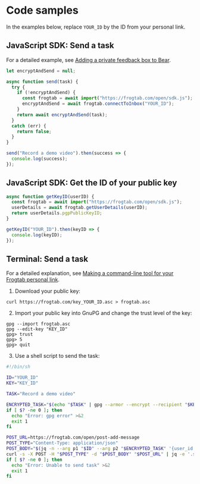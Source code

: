# Code samples

In the examples below, replace `YOUR_ID` by the ID from your personal link.

## JavaScript SDK: Send a task

For a detailed example, see [Adding a private feedback box to Bear](https://maybecoding.bearblog.dev/adding-a-private-feedback-box-to-bear/).

```javascript
let encryptAndSend = null;

async function send(task) {
  try {
    if (!encryptAndSend) {
      const frogtab = await import("https://frogtab.com/open/sdk.js");
      encryptAndSend = await frogtab.connectToInbox("YOUR_ID");
    }
    return await encryptAndSend(task);
  }
  catch (err) {
    return false;
  }
}

send("Record a demo video").then(success => {
  console.log(success);
});
```

## JavaScript SDK: Get the ID of your public key

```javascript
async function getKeyID(userID) {
  const frogtab = await import("https://frogtab.com/open/sdk.js");
  userDetails = await frogtab.getUserDetails(userID);
  return userDetails.pgpPublicKeyID;
}

getKeyID("YOUR_ID").then(keyID => {
  console.log(keyID);
});
```

## Terminal: Send a task

For a detailed explanation, see [Making a command-line tool for your Frogtab personal link](https://maybecoding.bearblog.dev/making-a-command-line-tool-for-your-frogtab-personal-link/).

1. Download your public key:

  ```
  curl https://frogtab.com/key_YOUR_ID.asc > frogtab.asc
  ```

2. Import your public key into GnuPG and change the trust level of the key:

  ```
  gpg --import frogtab.asc
  gpg --edit-key "KEY_ID"
  gpg> trust
  gpg> 5
  gpg> quit
  ```

3. Use a shell script to send the task:

  ```sh
  #!/bin/sh

  ID="YOUR_ID"
  KEY="KEY_ID"

  TASK="Record a demo video"

  ENCRYPTED_TASK="$(echo "$TASK" | gpg --armor --encrypt --recipient "$KEY")"
  if [ $? -ne 0 ]; then
    echo "Error: gpg error" >&2
    exit 1
  fi

  POST_URL=https://frogtab.com/open/post-add-message
  POST_TYPE="Content-Type: application/json"
  POST_BODY="$(jq -n --arg p1 "$ID" --arg p2 "$ENCRYPTED_TASK" '{user_id: $p1, message: $p2}')"
  curl -s -X POST -H "$POST_TYPE" -d "$POST_BODY" "$POST_URL" | jq -e '.success == true' > /dev/null
  if [ $? -ne 0 ]; then
    echo "Error: Unable to send task" >&2
    exit 1
  fi
  ```